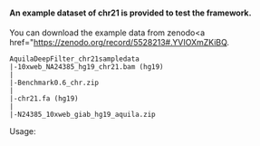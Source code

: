 #### An example dataset of chr21 is provided to test the framework. 

You can download the example data from  zenodo<a href="https://zenodo.org/record/5528213#.YVIOXmZKiBQ</a>.
```
AquilaDeepFilter_chr21sampledata
|-10xweb_NA24385_hg19_chr21.bam (hg19)
|
|-Benchmark0.6_chr.zip
|
|-chr21.fa (hg19)
|
|-N24385_10xweb_giab_hg19_aquila.zip         
```

Usage:
```

```